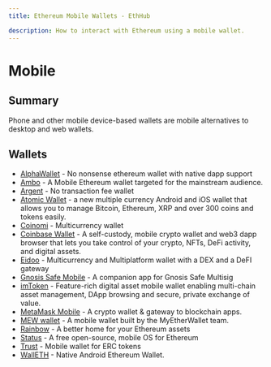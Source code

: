 ```yaml
---
title: Ethereum Mobile Wallets - EthHub

description: How to interact with Ethereum using a mobile wallet.
---
```


# Mobile

## Summary

Phone and other mobile device-based wallets are mobile alternatives to desktop and web wallets.

## Wallets
* [AlphaWallet](https://alphawallet.com/) - No nonsense ethereum wallet with native dapp support
* [Ambo](https://Ambo.io/) - A Mobile Ethereum wallet targeted for the mainstream audience.
* [Argent](https://www.argent.xyz/) - No transaction fee wallet
* [Atomic Wallet](https://atomicwallet.io) - a new multiple currency Android and iOS wallet that allows you to manage Bitcoin, Ethereum, XRP and over 300 coins and tokens easily.
* [Coinomi](https://www.coinomi.com/en/) - Multicurrency wallet
* [Coinbase Wallet](https://wallet.coinbase.com/) - A self-custody, mobile crypto wallet and web3 dapp browser that lets you take control of your crypto, NFTs, DeFi activity, and digital assets.
* [Eidoo](https://eidoo.io/) - Multicurrency and Multiplatform wallet with a DEX and a DeFI gateway
* [Gnosis Safe Mobile](https://gnosis-safe.io/#mobile) - A companion app for Gnosis Safe Multisig
* [imToken](https://token.im/) - Feature-rich digital asset mobile wallet enabling multi-chain asset management, DApp browsing and secure, private exchange of value.
* [MetaMask Mobile](https://metamask.io/download.html) - A crypto wallet & gateway to blockchain apps.
* [MEW wallet](https://www.mewwallet.com/) - A mobile wallet built by the MyEtherWallet team.
* [Rainbow](https://rainbow.me/) - A better home for your Ethereum assets
* [Status](https://status.im/) - A free open-source, mobile OS for Ethereum
* [Trust](https://trustwallet.com/) - Mobile wallet for ERC tokens
* [WallETH](https://walleth.org) - Native Android Ethereum Wallet.

